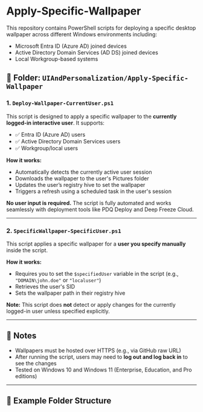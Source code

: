 # Apply-Specific-Wallpaper

This repository contains PowerShell scripts for deploying a specific desktop wallpaper across different Windows environments including:

- Microsoft Entra ID (Azure AD) joined devices
- Active Directory Domain Services (AD DS) joined devices
- Local Workgroup-based systems

## 📂 Folder: `UIAndPersonalization/Apply-Specific-Wallpaper`

### 1. `Deploy-Wallpaper-CurrentUser.ps1`

This script is designed to apply a specific wallpaper to the **currently logged-in interactive user**. It supports:

- ✅ Entra ID (Azure AD) users
- ✅ Active Directory Domain Services users
- ✅ Workgroup/local users

**How it works:**
- Automatically detects the currently active user session
- Downloads the wallpaper to the user's Pictures folder
- Updates the user’s registry hive to set the wallpaper
- Triggers a refresh using a scheduled task in the user's session

**No user input is required.** The script is fully automated and works seamlessly with deployment tools like PDQ Deploy and Deep Freeze Cloud.

---

### 2. `SpecificWallpaper-SpecificUser.ps1`

This script applies a specific wallpaper for a **user you specify manually** inside the script.

**How it works:**
- Requires you to set the `$specifiedUser` variable in the script (e.g., `"DOMAIN\john.doe"` or `"localuser"`)
- Retrieves the user's SID
- Sets the wallpaper path in their registry hive

**Note:** This script does **not** detect or apply changes for the currently logged-in user unless specified explicitly.

---

## 📝 Notes

- Wallpapers must be hosted over HTTPS (e.g., via GitHub raw URL)
- After running the script, users may need to **log out and log back in** to see the changes
- Tested on Windows 10 and Windows 11 (Enterprise, Education, and Pro editions)

---

## 📁 Example Folder Structure

